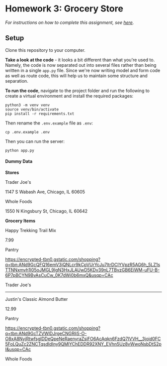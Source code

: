 # Homework 3: Grocery Store

_For instructions on how to complete this assignment, see [here](https://github.com/Tech-at-DU/ACS-1220-Authentication-and-Associations/blob/master/Assignments/grocery-store-part-2.md)._

## Setup

Clone this repository to your computer.

**Take a look at the code** - it looks a bit different than what you're used to. Namely, the code is now separated out into several files rather than being written in a single `app.py` file. Since we're now writing model and form code as well as route code, this will help us to maintain some structure and separation.

**To run the code**, navigate to the project folder and run the following to create a virtual environment and install the required packages:

```
python3 -m venv venv
source venv/bin/activate
pip install -r requirements.txt
```

Then rename the `.env.example` file as `.env`:

```
cp .env.example .env
```

Then you can run the server:

```
python app.py
```

#### Dummy Data

**Stores**

Trader Joe's

1147 S Wabash Ave, Chicago, IL 60605

Whole Foods

1550 N Kingsbury St, Chicago, IL 60642

**Grocery Items**

Happy Trekking Trail Mix

7.99

Pantry

https://encrypted-tbn0.gstatic.com/shopping?q=tbn:ANd9GcQFQ16emV3jQNLcr9kCpVUrYcJu7ltrDCIYVpzR5AG6h_5LZ1sTTNNxmvh1I05oJMGL9IgN3HxJLAUwD5KDv39nL7TBvzGB6EiWM-uFU-B-6P7pBCYN9BvAsCuCw_0K7dWi0b6mxQ&usqp=CAc

Trader Joe's

---

Justin's Classic Almond Butter

12.99

Pantry

https://encrypted-tbn0.gstatic.com/shopping?q=tbn:ANd9GcTZVWlDJrgeCNGRliS-O-O8xA8NyjRtwfsglDDeQpeNeRaenyraZsiFO6AcAqkn6FzdQ7IVVH__3joid0FC5FoLQuZc2ZNCTqsdIdIny9QMlYChEDDR92XNY_EVhn5Uz8vWwoNsbDtS2pI&usqp=CAc

Whole Foods
